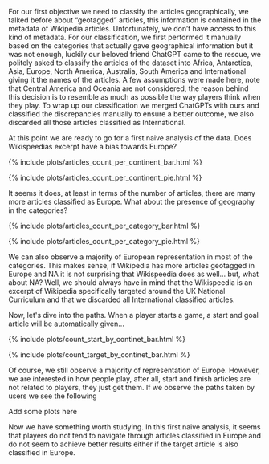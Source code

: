 For our first objective we need to classify the articles geographically, we talked before about “geotagged” articles, this information is contained in the metadata of Wikipedia articles. Unfortunately, we don’t have access to this kind of metadata. For our classification, we first performed it manually based on the categories that actually gave geographical information but it was not enough, luckily our beloved friend ChatGPT came to the rescue, we politely asked to classify the articles of the dataset into Africa, Antarctica, Asia, Europe, North America, Australia, South America and International giving it the names of the articles. A few assumptions were made here, note that Central America and Oceania are not considered, the reason behind this decision is to resemble as much as possible the way players think when they play.  To wrap up our classification we merged ChatGPTs with ours and classified the discrepancies manually to ensure a better outcome, we also discarded all those articles classified as International. 

At this point we are ready to go for a first naive analysis of the data. Does Wikispeedias excerpt have a bias towards Europe?

{% include plots/articles_count_per_continent_bar.html %}

{% include plots/articles_count_per_continent_pie.html %}

It seems it does, at least in terms of the number of articles, there are many more articles classified as Europe. What about the presence of geography in the categories?

{% include plots/articles_count_per_category_bar.html %}

{% include plots/articles_count_per_category_pie.html %}

We can also observe a majority of European representation in most of the categories. This makes sense, if Wikipedia has more articles geotagged in Europe and NA it is not surprising that Wikispeedia does as well… but, what about NA? Well, we should always have in mind that the Wikispeedia is an excerpt of Wikipedia specifically targeted around the UK National Curriculum and that we discarded all International classified articles.

Now, let's dive into the paths. When a player starts a game, a start and goal article will be automatically given…

{% include plots/count_start_by_continet_bar.html %}

{% include plots/count_target_by_continet_bar.html %}

Of course, we still observe a majority of representation of Europe. However, we are interested in how people play, after all, start and finish articles are not related to players, they just get them. If we observe the paths taken by users we see the following

Add some plots here

Now we have something worth studying. In this first naive analysis, it seems that players do not tend to navigate through articles classified in Europe and do not seem to achieve better results either if the target article is also classified in Europe.